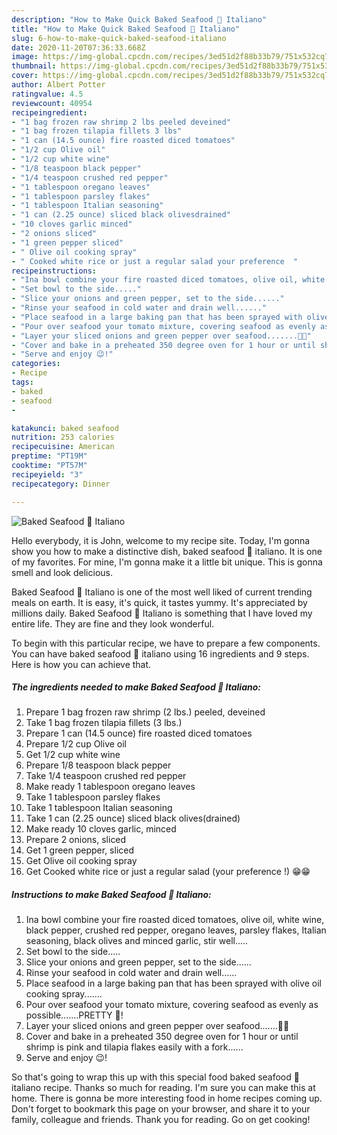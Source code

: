 ```yaml
---
description: "How to Make Quick Baked Seafood 🍤 Italiano"
title: "How to Make Quick Baked Seafood 🍤 Italiano"
slug: 6-how-to-make-quick-baked-seafood-italiano
date: 2020-11-20T07:36:33.668Z
image: https://img-global.cpcdn.com/recipes/3ed51d2f88b33b79/751x532cq70/baked-seafood-🍤-italiano-recipe-main-photo.jpg
thumbnail: https://img-global.cpcdn.com/recipes/3ed51d2f88b33b79/751x532cq70/baked-seafood-🍤-italiano-recipe-main-photo.jpg
cover: https://img-global.cpcdn.com/recipes/3ed51d2f88b33b79/751x532cq70/baked-seafood-🍤-italiano-recipe-main-photo.jpg
author: Albert Potter
ratingvalue: 4.5
reviewcount: 40954
recipeingredient:
- "1 bag frozen raw shrimp 2 lbs peeled deveined"
- "1 bag frozen tilapia fillets 3 lbs"
- "1 can (14.5 ounce) fire roasted diced tomatoes"
- "1/2 cup Olive oil"
- "1/2 cup white wine"
- "1/8 teaspoon black pepper"
- "1/4 teaspoon crushed red pepper"
- "1 tablespoon oregano leaves"
- "1 tablespoon parsley flakes"
- "1 tablespoon Italian seasoning"
- "1 can (2.25 ounce) sliced black olivesdrained"
- "10 cloves garlic minced"
- "2 onions sliced"
- "1 green pepper sliced"
- " Olive oil cooking spray"
- " Cooked white rice or just a regular salad your preference  "
recipeinstructions:
- "Ina bowl combine your fire roasted diced tomatoes, olive oil, white wine, black pepper, crushed red pepper, oregano leaves, parsley flakes, Italian seasoning, black olives and minced garlic, stir well....."
- "Set bowl to the side....."
- "Slice your onions and green pepper, set to the side......"
- "Rinse your seafood in cold water and drain well......"
- "Place seafood in a large baking pan that has been sprayed with olive oil cooking spray......."
- "Pour over seafood your tomato mixture, covering seafood as evenly as possible.......PRETTY 🤩!"
- "Layer your sliced onions and green pepper over seafood.......🤩🤩"
- "Cover and bake in a preheated 350 degree oven for 1 hour or until shrimp is pink and tilapia flakes easily with a fork......"
- "Serve and enjoy 😉!"
categories:
- Recipe
tags:
- baked
- seafood
- 

katakunci: baked seafood  
nutrition: 253 calories
recipecuisine: American
preptime: "PT19M"
cooktime: "PT57M"
recipeyield: "3"
recipecategory: Dinner

---
```



![Baked Seafood 🍤 Italiano](https://img-global.cpcdn.com/recipes/3ed51d2f88b33b79/751x532cq70/baked-seafood-🍤-italiano-recipe-main-photo.jpg)

Hello everybody, it is John, welcome to my recipe site. Today, I'm gonna show you how to make a distinctive dish, baked seafood 🍤 italiano. It is one of my favorites. For mine, I'm gonna make it a little bit unique. This is gonna smell and look delicious.



Baked Seafood 🍤 Italiano is one of the most well liked of current trending meals on earth. It is easy, it's quick, it tastes yummy. It's appreciated by millions daily. Baked Seafood 🍤 Italiano is something that I have loved my entire life. They are fine and they look wonderful.


To begin with this particular recipe, we have to prepare a few components. You can have baked seafood 🍤 italiano using 16 ingredients and 9 steps. Here is how you can achieve that.

<!--inarticleads1-->

##### The ingredients needed to make Baked Seafood 🍤 Italiano:

1. Prepare 1 bag frozen raw shrimp (2 lbs.) peeled, deveined
1. Take 1 bag frozen tilapia fillets (3 lbs.)
1. Prepare 1 can (14.5 ounce) fire roasted diced tomatoes
1. Prepare 1/2 cup Olive oil
1. Get 1/2 cup white wine
1. Prepare 1/8 teaspoon black pepper
1. Take 1/4 teaspoon crushed red pepper
1. Make ready 1 tablespoon oregano leaves
1. Take 1 tablespoon parsley flakes
1. Take 1 tablespoon Italian seasoning
1. Take 1 can (2.25 ounce) sliced black olives(drained)
1. Make ready 10 cloves garlic, minced
1. Prepare 2 onions, sliced
1. Get 1 green pepper, sliced
1. Get  Olive oil cooking spray
1. Get  Cooked white rice or just a regular salad (your preference !) 😁😁




<!--inarticleads2-->

##### Instructions to make Baked Seafood 🍤 Italiano:

1. Ina bowl combine your fire roasted diced tomatoes, olive oil, white wine, black pepper, crushed red pepper, oregano leaves, parsley flakes, Italian seasoning, black olives and minced garlic, stir well.....
1. Set bowl to the side.....
1. Slice your onions and green pepper, set to the side......
1. Rinse your seafood in cold water and drain well......
1. Place seafood in a large baking pan that has been sprayed with olive oil cooking spray.......
1. Pour over seafood your tomato mixture, covering seafood as evenly as possible.......PRETTY 🤩!
1. Layer your sliced onions and green pepper over seafood.......🤩🤩
1. Cover and bake in a preheated 350 degree oven for 1 hour or until shrimp is pink and tilapia flakes easily with a fork......
1. Serve and enjoy 😉!




So that's going to wrap this up with this special food baked seafood 🍤 italiano recipe. Thanks so much for reading. I'm sure you can make this at home. There is gonna be more interesting food in home recipes coming up. Don't forget to bookmark this page on your browser, and share it to your family, colleague and friends. Thank you for reading. Go on get cooking!
